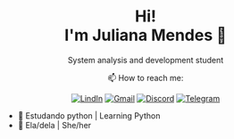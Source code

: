 <h1 align='center'>
Hi!</br>I'm Juliana Mendes 🦋
</h1>

<p align='center'>
System analysis and development student
</p>

<div align='center'>
📫 How to reach me:

[![LindIn](https://img.shields.io/badge/LinkedIn-0077B5?style=for-the-badge&logo=linkedin&logoColor=white)](https://www.linkedin.com/in/julianammendes/)
[![Gmail](https://img.shields.io/badge/Gmail-D14836?style=for-the-badge&logo=gmail&logoColor=white)](https://mail.google.com/mail/u/0/#inbox?compose=new)
[![Discord](https://img.shields.io/badge/Discord-7289DA?style=for-the-badge&logo=discord&logoColor=white)](https://discord.gg/YVfUuq6d)
[![Telegram](https://img.shields.io/badge/Telegram-2CA5E0?style=for-the-badge&logo=telegram&logoColor=white)](https://t.me/@riajuzao)
</div>

- 🌱 Estudando python | Learning Python
- 🙂 Ela/dela | She/her

